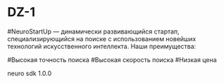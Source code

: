 # DZ-1

#NeuroStartUp — динамически развивающийся стартап, специализирующийся на поиске с использованием новейших технологий искусственного интеллекта. Наши преимущества:

#Высокая точность поиска
#Высокая скорость поиска
#Низкая цена


<dependency>
  <groupId>neuro</groupId>
  <artifactId>sdk</artifactId>
  <version>1.0.0</version>
</dependency>